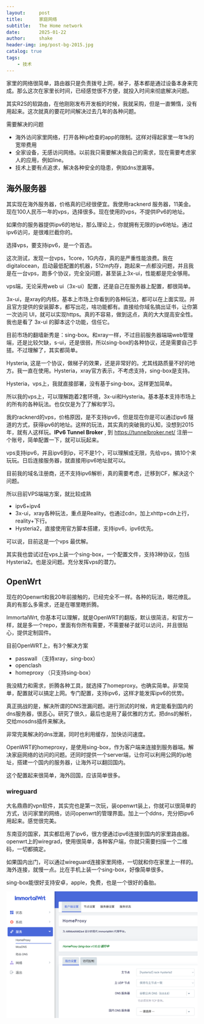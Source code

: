 ```yaml
---
layout:     post
title:      家庭网络
subtitle:   The Home network
date:       2025-01-22
author:     shake
header-img: img/post-bg-2015.jpg
catalog: true
tags:
    - 技术
---
```


家里的网络很简单，路由器只是负责拨号上网，梯子，基本都是通过设备本身来完成。那么这次在家里长时间，已经感觉很不方便，就投入时间来彻底解决问题。

其实R2S的软路由，在他刚刚发布开发板的时候，我就采购，但是一直懒惰，没有用起来。这次就真的要花时间解决过去几年的各种问题。

需要解决的问题

* 海外访问家里网络，打开各种ip检查的app的限制。这样对得起家里一年1k的宽带费用
* 全家设备，无感访问网络。以前我只需要解决我自己的需求，现在需要考虑家人的应用，例如line。
* 技术上要有点追求，解决各种安全的隐患，例如dns泄漏等。

## 海外服务器

其实现在海外服务器，价格真的已经很便宜。我使用racknerd 服务器，11美金。现在100人民币一年的vps，选择很多。现在使用的vps，不提供IPv6的地址。

如果你的服务器提供ipv6的地址，那么理论上，你就拥有无限的ipv6地址。通过ipv6访问，是很难拦截你的。

选择vps，要支持ipv6，是一个首选。

这次测试，发现一台vps，1core，1G内存，真的是严重性能浪费。我在digitalocean，启动最低配置的机器，512m内存，跑起来一点都没问题，并且我是在一台vps，跑多个协议，完全没问题，甚至装上3x-ui，性能都是完全够用。

vps端，无论采用web ui（3x-ui）配置，还是自己在服务器上配置，都很简单。

3x-ui，是xray的内核，基本上市场上你看到的各种玩法，都可以在上面实现。并且官方提供的安装脚本，都写出花，啥功能都有。直接给你域名搞出证书，让你第一次访问 UI，就可以实现https。真的不容易，做到这点，真的大大提高安全性。我也是看了 3x-ui 的脚本这个功能，信任它。

目前市场的翻墙新秀是：sing-box。和xray一样，不过目前服务器端端web管理端，还是比较欠缺，s-ui，还是很弱，所以sing-box的各种协议，还是需要自己手搓。不过理解了，其实都简单。

Hysteria, 这是一个协议，做梯子的效果，还是非常好的。尤其线路质量不好的地方。我一直在使用。Hysteria，xray官方表示，不考虑支持，sing-box是支持。

Hysteria，vps上，我就直接部署，没有基于sing-box。这样更加简单。

所以我的vps上，可以理解跑着2套环境，3x-ui和Hysteria。基本基本支持市场上的所有的各种玩法。也仅仅是为了了解和学习。

我的racknerd的vps，价格原因，是不支持ipv6，但是现在你是可以通过ipv6 隧道的方式，获得ipv6的地址。这样的玩法，其实真的突破我的认知，没想到2015年，就有人这样玩。**IPv6 Tunnel Broker** , 到 https://tunnelbroker.net/ 注册一个账号，简单配置一下，就可以玩起来。

vps支持ipv6，并且ipv6到ip，可不是1个，可以理解成无限，先给vps，搞10个来玩玩。日后连接服务器，就直接用ipv6地址就可以。

目前我的域名注册商，还不支持ipv6解析，真的需要考虑，迁移到CF，解决这个问题。

所以目前VPS端端方案，就比较成熟

* ipv6+ipv4
* 3x-ui，xray各种玩法，重点是Reality。也通过cdn，加上xhttp+cdn上行，reality+下行。
* Hysteria2，直接使用官方脚本搭建，支持ipv6，ipv6优先。

可以说，目前这是一个vps 最优解。

其实我也尝试过在vps上装一个sing-box，一个配置文件，支持3种协议，包括Hysteria2。也是没问题。充分发挥vps的潜力。

## OpenWrt

现在的Openwrt和我20年前接触的，已经完全不一样。各种的玩法，眼花缭乱。真的有那么多需求，还是在哪里瞎折腾。

ImmortalWrt, 你基本可以理解，就是OpenWRT的翻版，默认很简洁，和官方一样，就是多一个repo，里面有你所有需要，不需要梯子就可以访问，并且很贴心，提供定制固件。

目前OpenWRT上，有3个解决方案

* passwall （支持xray，sing-box）
* openclash
* homeproxy （只支持sing-box）

我没精力和需求，折腾各种工具，就选择了homeproxy。也确实简单。非常简单，配置就可以搞定上网。专门配置，支持ipv6，这样才能发挥ipv6的优势。

真正挑战的是，解决所谓的DNS泄漏问题。进行测试的时候，肯定能看到国内的dns服务器，很恶心。研究了很久，最后也是用了最优雅的方式，把dns的解析，交给mosdns插件来解决。

非常完美解决的dns泄漏，同时也利用缓存，加快访问速度。

OpenWRT的homeproxy，是使用sing-box，作为客户端来连接到服务器端。解决家庭网络的访问的问题。还同时提供一个server端，让你可以利用公网的ip地址，搭建一个国内的服务器，让海外可以翻回国内。

这个配置起来很简单，海外回国，应该简单很多。

### wireguard

大名鼎鼎的vpn软件，其实完也是第一次玩，装openwrt装上，你就可以很简单的方式，访问家里的网络，访问openwrt的管理界面。加上一个ddns，充分把ipv6用起来。感觉很完美。

东南亚的国家，其实都启用了ipv6，很方便通过ipv6连接到国内的家里路由器。openwrt上的wiregrad，使用很简单，各种客户端，你就只需要扫描一个二维码，一切都搞定。

如果国内出门，可以通过wireguard连接家里网络，一切就和你在家里上一样的。海外连接，就慢一点。比在手机上装一个sing-box，好像简单很多。

sing-box能很好支持安卓，apple，免费，也是一个很好的备胎。

![wrt](/img/2025/jan/wrt.png "wrt")

